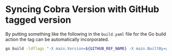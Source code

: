 # Syncing Cobra Version with GitHub tagged version

By putting something like the following in the `build.yaml` file for the Go build action the tag can be automatically incorporated.

```sh
go build -ldflags "-X main.Version=${GITHUB_REF_NAME} -X main.BuiltBy=github-actions" main.go
```
